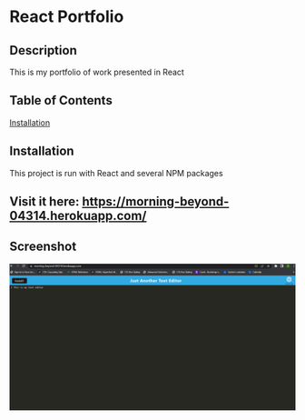 # React Portfolio

## Description
This is my portfolio of work presented in React

## Table of Contents
[Installation](#installation)

## Installation
This project is run with React and several NPM packages

## Visit it here: https://morning-beyond-04314.herokuapp.com/

## Screenshot
![generatormockup](https://github.com/alylmeier/text-editor/blob/main/Screenshot%202023-04-18%20154430.png)
